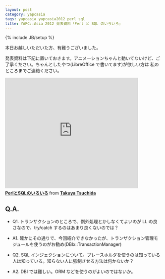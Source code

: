 ```yaml
---
layout: post
category: yapcasia
tags: yapcasia yapcasia2012 perl sql
title: YAPC::Asia 2012 発表資料「Perl と SQL のいろいろ」
---
```

{% include JB/setup %}

本日お越しいただいた方、有難うございました。

発表資料は下記に置いておきます。アニメーションちゃんと動いてないけど、ご了承ください。ちゃんとしたやつ(LibreOffice で書いてます)が欲しい方は
私のところまでご連絡ください。

<iframe src="http://www.slideshare.net/slideshow/embed_code/14511986" width="427" height="356" frameborder="0" marginwidth="0" marginheight="0" scrolling="no" style="border:1px solid #CCC;border-width:1px 1px 0;margin-bottom:5px" allowfullscreen> </iframe> <div style="margin-bottom:5px"> <strong> <a href="http://www.slideshare.net/tsucchi/perlsql" title="PerlとSQLのいろいろ" target="_blank">PerlとSQLのいろいろ</a> </strong> from <strong><a href="http://www.slideshare.net/tsucchi" target="_blank">Takuya Tsuchida</a></strong></div>

## Q.A.
- Q1. トランザクションのところで、例外処理とかしなくてよいのが LL の良さなので、try/catch するのはあまり良くないのでは？
- A1. 確かにその通りで、今回紹介できなかったが、トランザクション管理モジュールを使うのがお勧め(DBIx::TransactionManager)

- Q2. SQL インジェクションについて。プレースホルダを使うのは知っている人は知っている。知らない人に強制させる方法は何かないか？
- A2. DBI では難しい。ORM などを使うのがよいのではないか。

